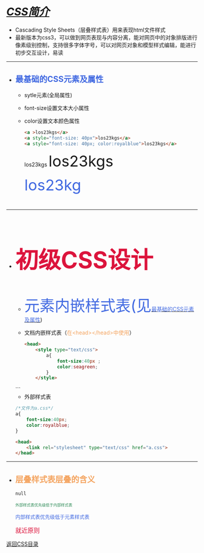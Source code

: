 # ***<u>CSS简介</u>***

* Cascading Style Sheets（层叠样式表）用来表现html文件样式
* 最新版本为css3，可以做到网页表现与内容分离，能对网页中的对象排版进行像素级别控制，支持很多字体字号，可以对网页对象和模型样式编辑，能进行初步交互设计，易读

----------------------------------------------

* ## <font color="royalblue">最基础的CSS元素及属性</font>

    * sytle元素(全局属性)

    * font-size设置文本大小属性

    * color设置文本颜色属性

      ```html
      <a >los23kgs</a>
      <a style="font-size: 40px">los23kgs</a>
      <a style="font-size: 40px; color:royalblue">los23kgs</a>
      ```

      <a >los23kgs</a>
      <a style="font-size: 40px">los23kgs</a>

      <a style="font-size: 40px; color:royalblue">los23kg

-----------------------------------------------------------------------

* ## <font color='crimson'>初级CSS设计</font>

  * 元素内嵌样式表(见[<font color="royalblue">最基础的CSS元素及属性</font>](#最基础的CSS元素及属性))
  * 文档内嵌样式表（<font color="sandybrown">在\<head>\</head>中使用</font>）
		
		
	```html
	<head>
	    <style type="text/css">
	        a{
	            font-size:40px ;
	            color:seagreen;
	        }
	    </style>
  </head>
  ```
  
  * 外部样式表
  ```css
  /*文件为a.css*/
  a{
      font-size:40px;
      color:royalblue;
  }
  ```
  
	```html
	<head>
	    <link rel="stylesheet" type="text/css" href="a.css">
	</head>
	```





---------------------------------------------------------------------
* ## <font color="sandybrown">层叠样式表层叠的含义</font>

  ```html
  null
  ```

  <font size="1" color="seagreen" face="mingliu">外部样式表优先级低于内部样式表</font><br>

  <font size="2" color="royalblue" face="simsun">内部样式表优先级低于元素样式表</font><br>

  <font size="3" color="crimson" face="fangsong">就近原则</font>

[返回CSS目录](./css.md)

